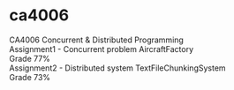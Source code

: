 # ca4006
CA4006 Concurrent &amp; Distributed Programming <br />
Assignment1 - Concurrent problem AircraftFactory <br />
Grade 77% <br />
Assignment2 - Distributed system TextFileChunkingSystem <br />
Grade 73% <br />
